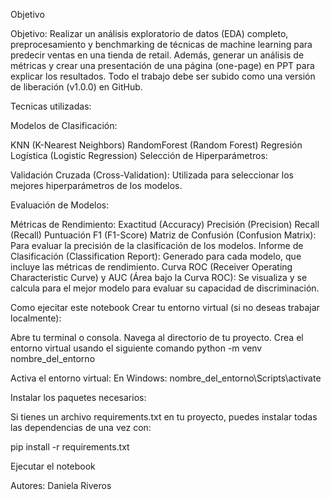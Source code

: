 
Objetivo

Objetivo: Realizar un análisis exploratorio de datos (EDA) completo, preprocesamiento y benchmarking de técnicas de machine learning para predecir ventas en una tienda de retail. Además, generar un análisis de métricas y crear una presentación de una página (one-page) en PPT para explicar los resultados. Todo el trabajo debe ser subido como una versión de liberación (v1.0.0) en GitHub.

Tecnicas utilizadas:

Modelos de Clasificación:

KNN (K-Nearest Neighbors)
RandomForest (Random Forest)
Regresión Logística (Logistic Regression)
Selección de Hiperparámetros:

Validación Cruzada (Cross-Validation): Utilizada para seleccionar los mejores hiperparámetros de los modelos.

Evaluación de Modelos:

Métricas de Rendimiento:
Exactitud (Accuracy)
Precisión (Precision)
Recall (Recall)
Puntuación F1 (F1-Score)
Matriz de Confusión (Confusion Matrix): Para evaluar la precisión de la clasificación de los modelos.
Informe de Clasificación (Classification Report): Generado para cada modelo, que incluye las métricas de rendimiento.
Curva ROC (Receiver Operating Characteristic Curve) y AUC (Área bajo la Curva ROC): Se visualiza y se calcula para el mejor modelo para evaluar su capacidad de discriminación.


Como ejecitar este notebook
Crear tu entorno virtual (si no deseas trabajar localmente):

Abre tu terminal o consola.
Navega al directorio de tu proyecto.
Crea el entorno virtual usando el siguiente comando
python -m venv nombre_del_entorno

Activa el entorno virtual:
En Windows:
nombre_del_entorno\Scripts\activate

Instalar los paquetes necesarios:

Si tienes un archivo requirements.txt en tu proyecto, puedes instalar todas las dependencias de una vez con:

pip install -r requirements.txt

Ejecutar el notebook

Autores: Daniela Riveros